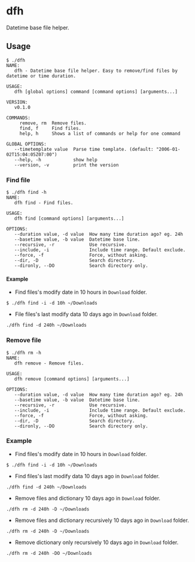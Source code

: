 # dfh
Datetime base file helper.

## Usage

```
$ ./dfh
NAME:
   dfh - Datetime base file helper. Easy to remove/find files by datetime or time duration.

USAGE:
   dfh [global options] command [command options] [arguments...]

VERSION:
   v0.1.0

COMMANDS:
     remove, rm  Remove files.
     find, f     Find files.
     help, h     Shows a list of commands or help for one command

GLOBAL OPTIONS:
   --timetemplate value  Parse time template. (default: "2006-01-02T15:04:05Z07:00")
   --help, -h            show help
   --version, -v         print the version
```

### Find file

```
$ ./dfh find -h
NAME:
   dfh find - Find files.

USAGE:
   dfh find [command options] [arguments...]

OPTIONS:
   --duration value, -d value  How many time duration ago? eg. 24h
   --basetime value, -b value  Datetime base line.
   --recursive, -r             Use recursive.
   --include, -i               Include time range. Default exclude.
   --force, -f                 Force, without asking.
   --dir, -D                   Search directory.
   --dironly, --DO             Search directory only.
```

#### Example

* Find files's modify date in 10 hours in `Download` folder.
```
$ ./dfh find -i -d 10h ~/Downloads
```

* File files's last modify data 10 days ago in `Download` folder.
```
./dfh find -d 240h ~/Downloads
```

### Remove file

```
$ ./dfh rm -h
NAME:
   dfh remove - Remove files.

USAGE:
   dfh remove [command options] [arguments...]

OPTIONS:
   --duration value, -d value  How many time duration ago? eg. 24h
   --basetime value, -b value  Datetime base line.
   --recursive, -r             Use recursive.
   --include, -i               Include time range. Default exclude.
   --force, -f                 Force, without asking.
   --dir, -D                   Search directory.
   --dironly, --DO             Search directory only.
```

### Example

* Find files's modify date in 10 hours in `Download` folder.
```
$ ./dfh find -i -d 10h ~/Downloads
```

* Find files's last modify data 10 days ago in `Download` folder.
```
./dfh find -d 240h ~/Downloads
```

* Remove files and dictionary 10 days ago in `Download` folder.
```
./dfh rm -d 240h -D ~/Downloads
```

* Remove files and dictionary recursively 10 days ago in `Download` folder.
```
./dfh rm -d 240h -D ~/Downloads
```

* Remove dictionary only recursively 10 days ago in `Download` folder.
```
./dfh rm -d 240h -DO ~/Downloads
```
